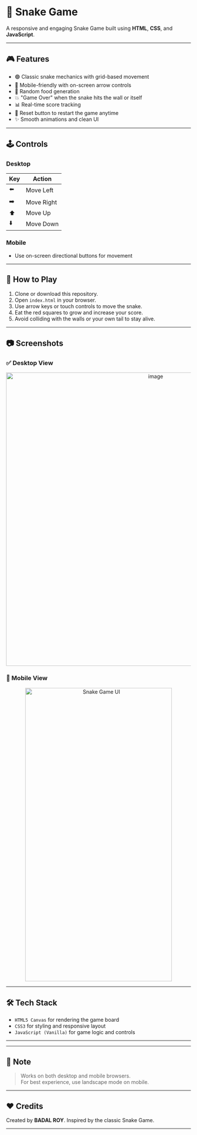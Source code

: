 # 🐍 Snake Game

A responsive and engaging Snake Game built using **HTML**, **CSS**, and **JavaScript**.

---

## 🎮 Features

- 🟢 Classic snake mechanics with grid-based movement  
- 📱 Mobile-friendly with on-screen arrow controls  
- 🍎 Random food generation  
- 💥 "Game Over" when the snake hits the wall or itself  
- 📊 Real-time score tracking  
- 🔄 Reset button to restart the game anytime  
- ✨ Smooth animations and clean UI  

---

## 🕹️ Controls

### Desktop
| Key | Action        |
|-----|---------------|
| ⬅️  | Move Left     |
| ➡️  | Move Right    |
| ⬆️  | Move Up       |
| ⬇️  | Move Down     |

### Mobile
- Use on-screen directional buttons for movement

---

## 🚀 How to Play

1. Clone or download this repository.
2. Open `index.html` in your browser.
3. Use arrow keys or touch controls to move the snake.
4. Eat the red squares to grow and increase your score.
5. Avoid colliding with the walls or your own tail to stay alive.

---

## 📷 Screenshots

### ✅ Desktop View
<p align="center">
<img width="800" height="800"  alt="image" src="https://github.com/user-attachments/assets/7ebb1c58-2f5f-4f1c-a966-e768f4abd0d5" />
</p>

### 📱 Mobile View
<p align="center">
  <img src="https://github.com/user-attachments/assets/fb4b8d66-1360-45ee-a7d3-7ff9046fc5ea" width="400" height="800" alt="Snake Game UI">
</p>



---

## 🛠 Tech Stack

- `HTML5 Canvas` for rendering the game board
- `CSS3` for styling and responsive layout
- `JavaScript (Vanilla)` for game logic and controls

---


---

## 📌 Note

> Works on both desktop and mobile browsers.  
> For best experience, use landscape mode on mobile.

---

## ❤️ Credits

Created by **BADAL ROY**. Inspired by the classic Snake Game.

---



